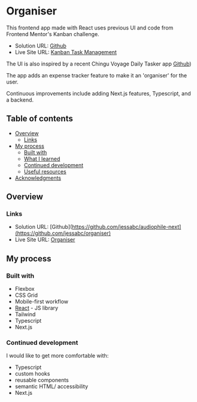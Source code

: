 # Organiser

This frontend app made with React uses previous UI and code from Frontend Mentor's Kanban challenge.
- Solution URL: [Github](https://github.com/jessabc/kanban-task-management)
- Live Site URL: [Kanban Task Management](https://kanbantaskmanagement.netlify.app)

The UI is also inspired by a recent Chingu Voyage Daily Tasker app 
[Github](https://github.com/chingu-voyages/v47-tier2-team-10))
  
The app adds an expense tracker feature to make it an 'organiser' for the user.

Continuous improvements include adding Next.js features, Typescript, and a backend.


## Table of contents

- [Overview](#overview)
  - [Links](#links)
- [My process](#my-process)
  - [Built with](#built-with)
  - [What I learned](#what-i-learned)
  - [Continued development](#continued-development)
  - [Useful resources](#useful-resources)
- [Acknowledgments](#acknowledgments)


## Overview

### Links

- Solution URL: [Github](https://github.com/jessabc/audiophile-next](https://github.com/jessabc/organiser)
- Live Site URL: [Organiser]()

## My process

### Built with

- Flexbox
- CSS Grid
- Mobile-first workflow
- [React](https://reactjs.org/) - JS library
- Tailwind
- Typescript
- Next.js


### Continued development

I would like to get more comfortable with:
- Typescript
- custom hooks
- reusable components
- semantic HTML/ accessibility
- Next.js




